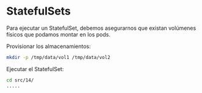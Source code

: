 # StatefulSets

Para ejecutar un StatefulSet, debemos asegurarnos que existan volúmenes físicos que podamos montar en los pods.

Provisionar los almacenamientos:

```bash
mkdir -p /tmp/data/vol1 /tmp/data/vol2
```

Ejecutar el StatefulSet:

```bash
cd src/14/
.....
```

